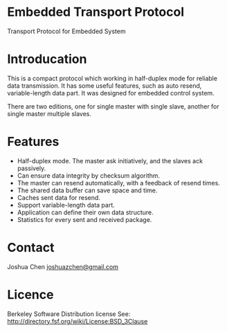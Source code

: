Embedded Transport Protocol
===========================

Transport Protocol for Embedded System

Introducation
=============

This is a compact protocol which working in half-duplex mode for reliable data
transmission. It has some useful features, such as auto resend, variable-length
data part. It was designed for embedded control system.

There are two editions, one for single master with single slave, another for
single master multiple slaves.

Features
========

* Half-duplex mode. The master ask initiatively, and the slaves ack passively.
* Can ensure data integrity by checksum algorithm.
* The master can resend automatically, with a feedback of resend times.
* The shared data buffer can save space and time.
* Caches sent data for resend.
* Support variable-length data part.
* Application can define their own data structure.
* Statistics for every sent and received package.

Contact
=======

Joshua Chen joshuazchen@gmail.com

Licence
=======

Berkeley Software Distribution license
See: http://directory.fsf.org/wiki/License:BSD_3Clause















